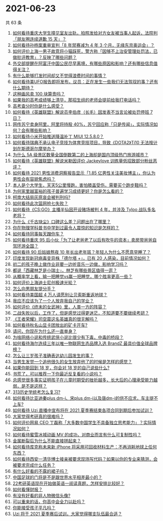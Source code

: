 # 2021-06-23

共 63 条

<!-- BEGIN -->
<!-- 最后更新时间 Wed Jun 23 2021 07:01:56 GMT+0800 (China Standard Time) -->

1. [如何看待重庆大学生撞见室友出轨，拍照发给对方女友被当事人起诉，法院判「朋友圈连续道歉 15
   天」？](https://www.zhihu.com/question/466513016)
2. [如何看待孙杨案重审宣判「8 年禁赛减为 4 年 3
   个月，无缘东京奥运会」？](https://www.zhihu.com/question/466646307)
3. [如何评价上海一男子故意将小猫踩死，警方称「因够不上治安管理处罚法，已做批评教育」？反映了哪些问题？](https://www.zhihu.com/question/466304670)
4. [外交部提醒在阿富汗中国公民尽早离境，有哪些原因和影响？还有哪些信息值得关注？](https://www.zhihu.com/question/466217700)
5. [有什么能够打发时间却又不觉得浪费时间的事情？](https://www.zhihu.com/question/301386253)
6. [如何看待美UFO报告即将发布，议员：正在发生一些我们无法驾驭的事？还有什么期待？](https://www.zhihu.com/question/465771991)
7. [这种画风卖 100 块算贵吗？](https://www.zhihu.com/question/465453498)
8. [如果我的高考成绩够上清华，那招生组的老师会提前给我打电话吗？](https://www.zhihu.com/question/454386015)
9. [高考查分时你是什么感受？](https://www.zhihu.com/question/466111722)
10. [如何看待《英雄联盟》解说员李伯彦（长毛）因发表不当言论被处罚停班 7
    日？](https://www.zhihu.com/question/466514186)
11. [网传苏宁卖身阿里，阿里将持股
    40%，苏宁回应称「只是传闻」，实际情况如何？会有哪些影响？](https://www.zhihu.com/question/466571042)
12. [如何看待小米开始推送降温补丁 MIUI 12.5.8.0？](https://www.zhihu.com/question/466310277)
13. [如何看待瑞典不承认电子竞技为体育竞技项目，导致《DOTA2》Ti10
    无法按计划在斯德哥尔摩举办？](https://www.zhihu.com/question/466481205)
14. [为什么 5A
    级景区数量全国倒数第二的上海却是国内顶级热门旅游城市？](https://www.zhihu.com/question/466381415)
15. [如何看待《英雄联盟》解说米勒因评价 Jackeylove
    训练量低招致部分粉丝恶评？](https://www.zhihu.com/question/466123710)
16. [如何看待 2021 男性消费洞察报告显示「1.85
    亿男性关注美妆博主」，你认为男性会有容貌焦虑吗？](https://www.zhihu.com/question/466573038)
17. [本人是个大学生，天天5公里慢跑，害怕膝盖受伤，需要买个跑步鞋吗？](https://www.zhihu.com/question/463950741)
18. [为何家里越富裕的孩子普遍学习成绩更好？你是怎么看的？](https://www.zhihu.com/question/450056291)
19. [柯南大结局灰原哀会被判刑吗?](https://www.zhihu.com/question/386040910)
20. [如何看待此次篮网抢七失败？](https://www.zhihu.com/question/466102154)
21. [如何看待《CS:GO》主播半仙因开设赌场被判 4 年，并涉及 Tyloo
    战队多名老将？](https://www.zhihu.com/question/465799818)
22. [为什么《千古玦尘》口碑这么差？问题出在了哪里？](https://www.zhihu.com/question/465662668)
23. [你在物理学科普书中学到过最令人震惊的知识是怎样的？](https://www.zhihu.com/question/456001315)
24. [如何看待同事每天蹭你车？](https://www.zhihu.com/question/63645770)
25. [如何看待重庆 95
    后小伙「为了让老爸老了以后有吹牛的资本」卖房带爸爸自驾环游全国？](https://www.zhihu.com/question/466349378)
26. [如何看待 90 后姑娘熬夜 10
    年长出老年斑？年轻人为什么不愿意早睡了？](https://www.zhihu.com/question/466328145)
27. [印度发现新冠病毒变异株「德尔塔 +」，已有 20
    人感染，目前情况如何？](https://www.zhihu.com/question/466349358)
28. [初二的孩子晚上做作业非要一边听音乐一边做，影响学习吗？](https://www.zhihu.com/question/421790883)
29. [都说「西藏林芝是小瑞士」，林芝有哪些景区值得一逛？](https://www.zhihu.com/question/465538943)
30. [从概率学上看，输一把睡觉vs赢一把睡觉，哪个胜率更高一些？](https://www.zhihu.com/question/461910176)
31. [如何评价上海迪士尼创极速光轮？](https://www.zhihu.com/question/445718276)
32. [怎么向男朋友提分手？](https://www.zhihu.com/question/327222167)
33. [如何看待美国超 4 万人请愿别让贝索斯重返地球？](https://www.zhihu.com/question/466270783)
34. [我应不应该为了一个人放弃我自己的学业？](https://www.zhihu.com/question/465220537)
35. [如何评价《终末的女武神》里，人类一方的阵容？](https://www.zhihu.com/question/326427730)
36. [二战失败以后，工作了，但是感觉过得更迷茫，不知道要不要继续考研？](https://www.zhihu.com/question/460355264)
37. [《王者荣耀》司空震这名英雄真的很无解吗？](https://www.zhihu.com/question/462884750)
38. [如何看待秋名山显卡团放出的矿卡开车?](https://www.zhihu.com/question/465645313)
39. [请问，你现在为什么还一直单身？](https://www.zhihu.com/question/457922593)
40. [为啥网络小说和传统武侠小说比很少有下毒，中毒的桥段？](https://www.zhihu.com/question/466556670)
41. [如何看待海尔连续三年以唯一物联网生态品牌入选 BrandZ
    最具价值全球品牌榜？](https://www.zhihu.com/question/466497087)
42. [怎么让三岁孩子准确表达幼儿园发生的事？](https://www.zhihu.com/question/455057144)
43. [当男生发觉一个追他很久的女生放弃他了的时候是怎样的感觉？](https://www.zhihu.com/question/266589774)
44. [如果你能回到 18 岁，你会对 18 岁的自己说些什么?](https://www.zhihu.com/question/457534440)
45. [书荒了，可以推荐一下你最近反复看的小说吗？](https://www.zhihu.com/question/379247015)
46. [总感觉很多事实证明孩子在儿童时期受的挫折越多，长大后的心理承受能力越弱，是不是这样？](https://www.zhihu.com/question/266704437)
47. [313历史学统考怎么复习?](https://www.zhihu.com/question/449165516)
48. [如何看待比亚迪秦plus dm-i、宋plus
    dm-i以及唐dm-i的供不应求，车主提不上车?](https://www.zhihu.com/question/459492306)
49. [如何看待 Uzi 直播中宣布将在 2021
    夏季赛结束各项合同到期后参加试训？](https://www.zhihu.com/question/465645680)
50. [大家觉得考研真的很难吗？](https://www.zhihu.com/question/458180489)
51. [如何评价网易 CEO
    丁磊称「大多数中国学生不具备独立思考能力」？实际情况如何？](https://www.zhihu.com/question/466490549)
52. [如何看待蜜雪冰城动画 MV 的成功，对商业而言有什么可复制性吗？](https://www.zhihu.com/question/465195632)
53. [金属断裂后为什么不能直接拼起来？](https://www.zhihu.com/question/34674308)
54. [如何看待库克称未来新 iPhone
    将采用可回收材料生产：不再消耗地球上任何东西？](https://www.zhihu.com/question/466278095)
55. [如何看待西安一清华博士接亲被要求现场写代码？如果以你的专业来猜测，会被要求完成什么任务？](https://www.zhihu.com/question/466165757)
56. [有什么好看的不露的裙子吗？](https://www.zhihu.com/question/449495437)
57. [中国足球的门将是不是跟世界水平相差最小的？](https://www.zhihu.com/question/409596507)
58. [22考研英语现在开始做英语一阅读真题，怎样安排比较好？](https://www.zhihu.com/question/466315395)
59. [如何看懂财报？](https://www.zhihu.com/question/19645090)
60. [有没有好看的非人物微信头像?](https://www.zhihu.com/question/387563344)
61. [可以重来的话，你高中会全力以赴吗？](https://www.zhihu.com/question/463562103)
62. [你能接受孩子平凡吗？](https://www.zhihu.com/question/455639319)
63. [Uzi 将于 2021 夏季赛后试训，大家觉得哪支队伍最合适？](https://www.zhihu.com/question/466298886)

<!-- END -->

